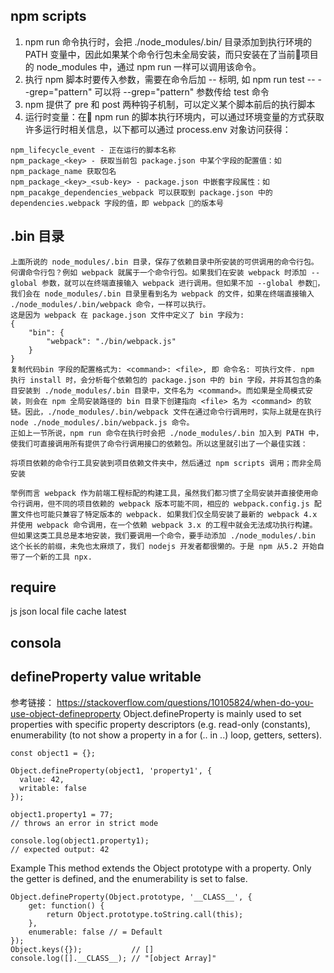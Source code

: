 ## npm scripts
1. npm run 命令执行时，会把 ./node_modules/.bin/ 目录添加到执行环境的 PATH 变量中，因此如果某个命令行包未全局安装，而只安装在了当前项目的 node_modules 中，通过 npm run 一样可以调用该命令。
2. 执行 npm 脚本时要传入参数，需要在命令后加 -- 标明, 如 npm run test -- --grep="pattern" 可以将 --grep="pattern" 参数传给 test 命令
3. npm 提供了 pre 和 post 两种钩子机制，可以定义某个脚本前后的执行脚本
4. 运行时变量：在 npm run 的脚本执行环境内，可以通过环境变量的方式获取许多运行时相关信息，以下都可以通过 process.env 对象访问获得：

```
npm_lifecycle_event - 正在运行的脚本名称
npm_package_<key> - 获取当前包 package.json 中某个字段的配置值：如 npm_package_name 获取包名
npm_package_<key>_<sub-key> - package.json 中嵌套字段属性：如 npm_pacakge_dependencies_webpack 可以获取到 package.json 中的 dependencies.webpack 字段的值，即 webpack 的版本号

```

## .bin 目录
```
上面所说的 node_modules/.bin 目录，保存了依赖目录中所安装的可供调用的命令行包。
何谓命令行包？例如 webpack 就属于一个命令行包。如果我们在安装 webpack 时添加 --global 参数，就可以在终端直接输入 webpack 进行调用。但如果不加 --global 参数，我们会在 node_modules/.bin 目录里看到名为 webpack 的文件，如果在终端直接输入 ./node_modules/.bin/webpack 命令，一样可以执行。
这是因为 webpack 在 package.json 文件中定义了 bin 字段为:
{
    "bin": {
        "webpack": "./bin/webpack.js"
    }
}
复制代码bin 字段的配置格式为: <command>: <file>, 即 命令名: 可执行文件. npm 执行 install 时，会分析每个依赖包的 package.json 中的 bin 字段，并将其包含的条目安装到 ./node_modules/.bin 目录中，文件名为 <command>。而如果是全局模式安装，则会在 npm 全局安装路径的 bin 目录下创建指向 <file> 名为 <command> 的软链。因此，./node_modules/.bin/webpack 文件在通过命令行调用时，实际上就是在执行 node ./node_modules/.bin/webpack.js 命令。
正如上一节所说，npm run 命令在执行时会把 ./node_modules/.bin 加入到 PATH 中，使我们可直接调用所有提供了命令行调用接口的依赖包。所以这里就引出了一个最佳实践：

将项目依赖的命令行工具安装到项目依赖文件夹中，然后通过 npm scripts 调用；而非全局安装

举例而言 webpack 作为前端工程标配的构建工具，虽然我们都习惯了全局安装并直接使用命令行调用，但不同的项目依赖的 webpack 版本可能不同，相应的 webpack.config.js 配置文件也可能只兼容了特定版本的 webpack. 如果我们仅全局安装了最新的 webpack 4.x 并使用 webpack 命令调用，在一个依赖 webpack 3.x 的工程中就会无法成功执行构建。
但如果这类工具总是本地安装，我们要调用一个命令，要手动添加 ./node_modules/.bin 这个长长的前缀，未免也太麻烦了，我们 nodejs 开发者都很懒的。于是 npm 从5.2 开始自带了一个新的工具 npx.
```

## require
js json local file cache latest

## consola

## defineProperty value writable
参考链接： https://stackoverflow.com/questions/10105824/when-do-you-use-object-defineproperty
Object.defineProperty is mainly used to set properties with specific property descriptors (e.g. read-only (constants), enumerability (to not show a property in a for (.. in ..) loop, getters, setters).
```
const object1 = {};

Object.defineProperty(object1, 'property1', {
  value: 42,
  writable: false
});

object1.property1 = 77;
// throws an error in strict mode

console.log(object1.property1);
// expected output: 42
```
Example
This method extends the Object prototype with a property. Only the getter is defined, and the enumerability is set to false.

```
Object.defineProperty(Object.prototype, '__CLASS__', {
    get: function() {
        return Object.prototype.toString.call(this);
    },
    enumerable: false // = Default
});
Object.keys({});           // []
console.log([].__CLASS__); // "[object Array]"
```